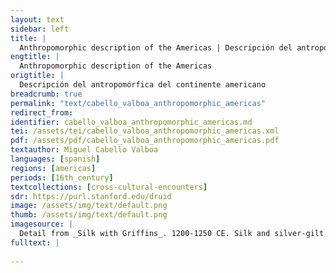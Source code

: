 ```yaml
---
layout: text
sidebar: left
title: |
  Anthropomorphic description of the Americas | Descripción del antropomórfica del continente americano
engtitle: |
  Anthropomorphic description of the Americas
origtitle: |
  Descripción del antropomórfica del continente americano
breadcrumb: true
permalink: "text/cabello_valboa_anthropomorphic_americas"
redirect_from: 
identifier: cabello_valboa_anthropomorphic_americas.md
tei: /assets/tei/cabello_valboa_anthropomorphic_americas.xml
pdf: /assets/pdf/cabello_valboa_anthropomorphic_americas.pdf
textauthor: Miguel Cabello Valboa
languages: [spanish]
regions: [americas]
periods: [16th_century]
textcollections: [cross-cultural-encounters]
sdr: https://purl.stanford.edu/druid 
image: /assets/img/text/default.png
thumb: /assets/img/text/default.png
imagesource: |
  Detail from _Silk with Griffins_. 1200-1250 CE. Silk and silver-gilt metal on parchment over cotton. Central Asia, Sicily, or North Africa. 69 1/4 x 38 1/4 in. (175.9 x 97.2 cm). The Cloisters Collection, 1984, at the Metropolitan Museum of Art, New York. Object Number 1984.344. [https://www.metmuseum.org/art/collection/search/466119](https://www.metmuseum.org/art/collection/search/466119). [Public Domain]
fulltext: |
  
--- 
```

